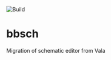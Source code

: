 ![Build](https://github.com/ehennes775/bbsch/workflows/Build/badge.svg)

# bbsch
Migration of schematic editor from Vala
